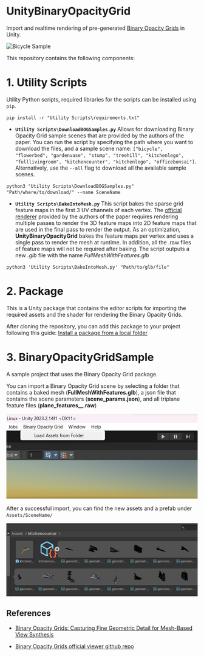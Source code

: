 # UnityBinaryOpacityGrid

Import and realtime rendering of pre-generated [Binary Opacity Grids](https://binary-opacity-grid.github.io/) in Unity. 

![Bicycle Sample](Resources/BicycleSample.gif)

This repository contains the following components:

# 1. Utility Scripts
Utility Python scripts, required libraries for the scripts can be installed using `pip`.

```
pip install -r "Utility Scripts\requirements.txt"
```

* **`Utility Scripts\DownloadBOGSamples.py`** Allows for downloading Binary Opacity Grid sample scenes that are provided by the authors of the paper. You can run the script by specifying the path where you want to download the files, and a sample scene name:
`["bicycle", "flowerbed", "gardenvase", "stump", "treehill", "kitchenlego", "fulllivingroom", "kitchencounter", "kitchenlego", "officebonsai"]`. 
 Alternatively, use the `--all` flag to download all the available sample scenes. 

```
python3 "Utility Scripts\DownloadBOGSamples.py" "Path/where/to/download/" --name SceneName
```

* **`Utility Scripts\BakeIntoMesh.py`** This script bakes the sparse grid feature maps in the first 3 UV channels of each vertex. 
The [official renderer](https://github.com/binary-opacity-grid/binary-opacity-grid.github.io/blob/main/viewer/sg_renderer.js) provided by the authors of the paper requires rendering multiple passes to render the 3D feature maps into 2D feature maps that are used in the final pass to render the output. As an optimization, **UnityBinaryOpacityGrid** bakes the feature maps per vertex and uses a single pass to render the mesh at runtime. In addition, all the .raw files of feature maps will not be required after baking.
The script outputs a new *.glb* file with the name *FullMeshWithFeatures.glb*

```
python3 'Utility Scripts\BakeIntoMesh.py' "Path/to/glb/file"
```

# 2. Package
This is a Unity package that contains the editor scripts for importing the required assets and the shader for rendering the Binary Opacity Grids.

After cloning the repository, you can add this package to your project following this guide: [Install a package from a local folder](https://docs.unity3d.com/Manual/upm-ui-local.html)


# 3. BinaryOpacityGridSample
A sample project that uses the Binary Opacity Grid package. 

You can import a Binary Opacity Grid scene by selecting a folder that contains a baked mesh (**FullMeshWithFeatures.glb**), a json file that contains the scene parameters (**scene_params.json**), and all triplane feature files (**plane_features__.raw**)

![How To Import](Resources/Import.png)


After a successful import, you can find the new assets and a prefab under `Assets/SceneName/`

![How To Import](Resources/Assets.png)

## References
* [Binary Opacity Grids: Capturing Fine Geometric Detail for Mesh-Based View Synthesis](https://binary-opacity-grid.github.io/)

* [Binary Opacity Grids official viewer github repo](https://github.com/binary-opacity-grid/binary-opacity-grid.github.io/tree/main/viewer)

